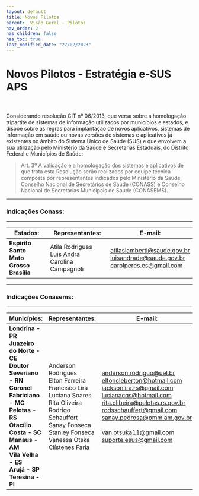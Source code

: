 ```yaml
---
layout: default
title: Novos Pilotos
parent:  Visão Geral - Pilotos
nav_order: 2
has_children: false
has_toc: true
last_modified_date: "27/02/2023"
---
```


# Novos Pilotos - Estratégia e-SUS APS

<br/>
<br/>
Considerando resolução CIT nº 06/2013, que versa sobre a homologação tripartite de sistemas de informação utilizados por municípios e estados, e dispõe sobre as regras para implantação de novos aplicativos, sistemas de informação em saúde ou novas versões de sistemas e aplicativos já existentes no âmbito do Sistema Único de Saúde (SUS) e que envolvem a sua utilização pelo Ministério da Saúde e Secretarias Estaduais, do Distrito Federal e Municípios de Saúde:

<br>

>Art. 3º A validação e a homologação dos sistemas e aplicativos de que trata esta Resolução serão realizados por equipe técnica composta por representantes indicados pelo Ministério da Saúde, Conselho Nacional de Secretários de Saúde (CONASS) e Conselho Nacional de Secretarias Municipais de Saúde (CONASEMS).

<hr>

### **Indicações Conass:**

<hr>

| **Estados:**                                          	| **Representantes:**                                  	| **E-mail:**                                                                        	|
|-------------------------------------------------------	|------------------------------------------------------	|------------------------------------------------------------------------------------	|
| **Espírito Santo**<br>**Mato Grosso**<br>**Brasília** 	| Atila Rodrigues<br>Luis Andra<br>Carolina Campagnoli 	| atilaslamberti@saude.gov.br<br>luisandrade@saude.gov.br<br>carolperes.es@gmail.com 	|


<hr>

### **Indicações Conasems:**

<hr>

| **Municípios:**                                                                                                                                                                                                                             	| **Representantes:**                                                                                                                                                                      	| **E-mail:**                                                                                                                                                                                                                                                        	|
|---------------------------------------------------------------------------------------------------------------------------------------------------------------------------------------------------------------------------------------------	|------------------------------------------------------------------------------------------------------------------------------------------------------------------------------------------	|--------------------------------------------------------------------------------------------------------------------------------------------------------------------------------------------------------------------------------------------------------------------	|
| **Londrina - PR**<br>**Juazeiro do Norte - CE**<br>**Doutor Severiano - RN**<br>**Coronel Fabriciano - MG**<br>**Pelotas - RS**<br>**Otacílio Costa - SC**<br>**Manaus - AM**<br>**Vila Velha - ES**<br>**Arujá - SP**<br>**Teresina - PI** 	| Anderson Rodrigues<br>Elton Ferreira<br>Francisco Lira<br>Luciana Soares<br>Rita Oliveira<br>Rodrigo Schauffert<br>Sanay Fonseca<br>Stanley Fonseca<br>Vanessa Otska<br>Clístenes  Faria 	| anderson.rodriguo@uel.br<br>eltoncleberton@hotmail.com<br>jacksonlira.rs@gmail.com<br>lucianacqs@hotmail.com<br>rita.olibeira@pelotas.rs.gov.br<br>rodsschauffert@gmail.com<br>sanay.pedrosa@pmm.am.gov.br<br><br>van.otsuka11@gmail.com<br>suporte.esus@gmail.com 	|
